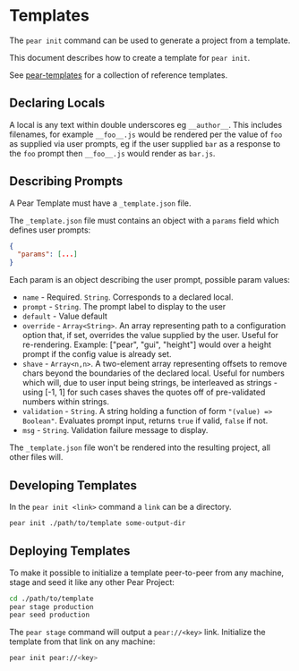 # Templates

The `pear init` command can be used to generate a project from a template.

This document describes how to create a template for `pear init`.

See [pear-templates](https://github.com/holepunchto/templates) for a collection of reference templates.

## Declaring Locals

A local is any text within double underscores eg `__author__`. This includes filenames, for example `__foo__.js` would be rendered per the value of `foo` as supplied via user prompts, eg if the user supplied `bar` as a response to the `foo` prompt then `__foo__.js` would render as `bar.js`.

## Describing Prompts

A Pear Template must have a `_template.json` file.

The `_template.json` file must contains an object with a `params` field which defines user prompts:

```json
{
  "params": [...]
}
```

Each param is an object describing the user prompt, possible param values:

* `name` - Required. `String`. Corresponds to a declared local.
* `prompt` - `String`. The prompt label to display to the user
* `default` - Value default
* `override` - `Array<String>`. An array representing path to a configuration option that, if set, overrides the value supplied by the user. Useful for re-rendering. Example: ["pear", "gui", "height"] would over a height prompt if the config value is already set.
* `shave` - `Array<n,n>`. A two-element array representing offsets to remove chars beyond the boundaries of the declared local. Useful for numbers which will, due to user input being strings, be interleaved as strings - using [-1, 1] for such cases shaves the quotes off of pre-validated numbers within strings.
* `validation` - `String`. A string holding a function of form `"(value) => Boolean"`. Evaluates prompt input, returns `true` if valid, `false` if not.
* `msg` - `String`. Validation failure message to display.

The `_template.json` file won't be rendered into the resulting project, all other files will.

## Developing Templates

In the `pear init <link>` command a `link` can be a directory.

```sh
pear init ./path/to/template some-output-dir
```

## Deploying Templates

To make it possible to initialize a template peer-to-peer from any machine, stage and seed it like any other Pear Project:

```sh
cd ./path/to/template
pear stage production
pear seed production
```

The `pear stage` command will output a `pear://<key>` link. Initialize the template from that link on any machine:

```sh
pear init pear://<key>
```


